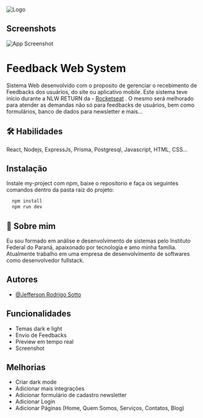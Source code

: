 
![Logo](https://i.ibb.co/LhFR0J3/logo-site.png)


## Screenshots

![App Screenshot](https://i.ibb.co/BjX2yrV/projeto-feedback.png)  


# Feedback Web System

Sistema Web desenvolvido com o proposito de gerenciar o recebimento de Feedbacks dos usuários, do site ou aplicativo mobile.
Este sistema teve início durante a NLW RETURN da - [Rocketseat](https://www.rocketseat.com.br)
. O mesmo será melhorado para atender as demandas não só 
para feedbacks de usuários, bem como formulários, banco de dados para newsletter e mais...
 

## 🛠 Habilidades
React, Nodejs, ExpressJs, Prisma, Postgresql, Javascript, HTML, CSS...


## Instalação

Instale my-project com npm, baixe o repositorio e faça os seguintes comandos dentro da pasta raiz do projeto:

```bash
  npm install
  npm run dev
```
    
## 🚀 Sobre mim
Eu sou formado em análise e desenvolvimento de sistemas pelo Instituto Federal do Paraná, apaixonado por tecnologia e amo minha família.
Atualmente trabalho em uma empresa de desenvolvimento de softwares como desenvolvedor fullstack. 


## Autores

- [@Jefferson Rodrigo Sotto](https://www.github.com/jeffersontads)


## Funcionalidades

- Temas dark e light
- Envio de Feedbacks
- Preview em tempo real
- Screenshot



## Melhorias

- Criar dark mode
- Adicionar mais integrações
- Adicionar formulário de cadastro newsletter
- Adicionar Login
- Adicionar Páginas (Home, Quem Somos, Serviços, Contatos, Blog)

